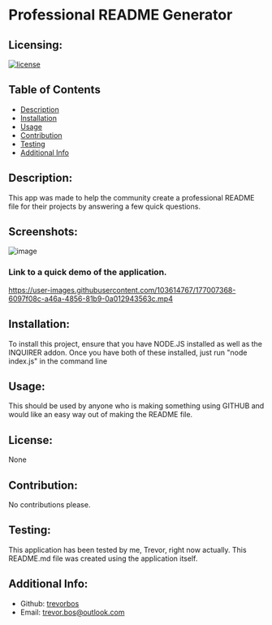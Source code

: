 # Professional README Generator

  ## Licensing:
  [![license](https://img.shields.io/badge/license-None-blue)](https://shields.io)

  ## Table of Contents 
  - [Description](#description)
  - [Installation](#installation)
  - [Usage](#usage)
  - [Contribution](#contribution)
  - [Testing](#testing)
  - [Additional Info](#additional-info)

  ## Description:
  This app was made to help the community create a professional README file for their projects by answering a few quick questions.
  
  ## Screenshots:
  ![image](https://user-images.githubusercontent.com/103614767/177007192-7455e7c6-7a5b-459a-b8c1-09773e657086.png)
  ### Link to a quick demo of the application.
  https://user-images.githubusercontent.com/103614767/177007368-6097f08c-a46a-4856-81b9-0a012943563c.mp4

  ## Installation:
  To install this project, ensure that you have NODE.JS installed as well as the INQUIRER addon. Once you have both of these installed, just run "node index.js" in the command line

  ## Usage:
  This should be used by anyone who is making something using GITHUB and would like an easy way out of making the README file.

  ## License:
  None

  ## Contribution:
  No contributions please.

  ## Testing:
  This application has been tested by me, Trevor, right now actually. This README.md file was created using the application itself.
  
  ## Additional Info:
  - Github: [trevorbos](https://github.com/trevorbos)
  - Email: trevor.bos@outlook.com 

